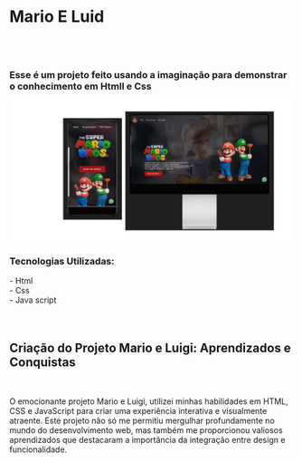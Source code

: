 <h1>Mario E Luid</h1>
<br>
<br>

<h3>Esse é um projeto feito usando a imaginação para demonstrar o conhecimento em Htmll e Css</h3>
<img src="https://github.com/EdsonDev08/Arquivo_Mario_Luid/blob/master/img/Imagem%20Completa%20Mario.png?raw=true"> 
<h3>Tecnologias Utilizadas:</h3>
  - Html <br>
  - Css <br>
  - Java script <br>

<br>
<br>
<b><h2>Criação do Projeto Mario e Luigi: Aprendizados e Conquistas</h2></b>
<br>
<p>O emocionante projeto Mario e Luigi, utilizei minhas habilidades em HTML, CSS e JavaScript para criar uma experiência interativa e visualmente atraente. Este projeto não só me permitiu mergulhar profundamente no mundo do desenvolvimento web, mas também me proporcionou valiosos aprendizados que destacaram a importância da integração entre design e funcionalidade.</p>

